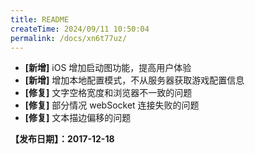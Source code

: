 ```yaml
---
title: README
createTime: 2024/09/11 10:50:04
permalink: /docs/xn6t77uz/
---
```



- **[新增]** iOS 增加启动图功能，提高用户体验
- **[新增]** 增加本地配置模式，不从服务器获取游戏配置信息
- **[修复]** 文字空格宽度和浏览器不一致的问题
- **[修复]** 部分情况 webSocket 连接失败的问题
- **[修复]** 文本描边偏移的问题

**【发布日期】：2017-12-18**
